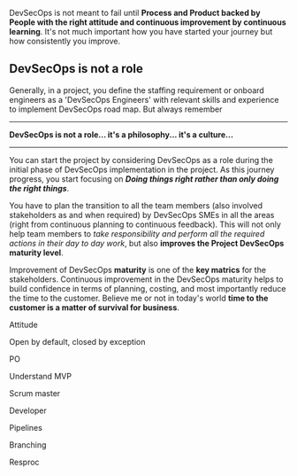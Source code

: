 DevSecOps is not meant to fail until **Process and Product backed by People with the right attitude and continuous improvement by continuous learning**.
It's not much important how you have started your journey but how consistently you improve.


## DevSecOps is not a role
Generally, in a project, you define the staffing requirement or onboard engineers as a 'DevSecOps Engineers' with relevant skills and experience to implement DevSecOps road map. But always remember
***
**DevSecOps is not a role... it's a philosophy... it's a culture...**
***
You can start the project by considering DevSecOps as a role during the initial phase of DevSecOps implementation in the project.  As this journey progress, you start focusing on ***Doing things right rather than only doing the right things***.

You have to plan the transition to all the team members (also involved stakeholders as and when required) by DevSecOps SMEs in all the areas (right from continuous planning to continuous feedback). This will not only help team members to *take responsibility and perform all the required actions in their day to day work*, but also **improves the Project DevSecOps maturity level**.

Improvement of DevSecOps **maturity** is one of the **key matrics** for the stakeholders. Continuous improvement in the DevSecOps maturity helps to build confidence in terms of planning, costing, and most importantly reduce the time to the customer. Believe me or not in today's world **time to the customer is a matter of survival for business**.

Attitude



Open by default, closed by exception 

PO 

Understand MVP

Scrum master

Developer

Pipelines

Branching

Resproc

